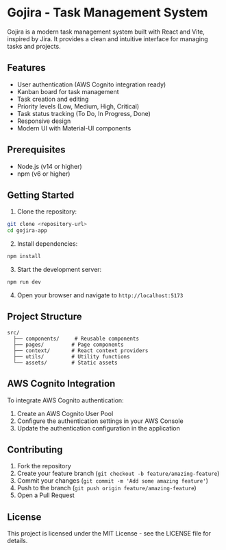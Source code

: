 # Gojira - Task Management System

Gojira is a modern task management system built with React and Vite, inspired by Jira. It provides a clean and intuitive interface for managing tasks and projects.

## Features

- User authentication (AWS Cognito integration ready)
- Kanban board for task management
- Task creation and editing
- Priority levels (Low, Medium, High, Critical)
- Task status tracking (To Do, In Progress, Done)
- Responsive design
- Modern UI with Material-UI components

## Prerequisites

- Node.js (v14 or higher)
- npm (v6 or higher)

## Getting Started

1. Clone the repository:
```bash
git clone <repository-url>
cd gojira-app
```

2. Install dependencies:
```bash
npm install
```

3. Start the development server:
```bash
npm run dev
```

4. Open your browser and navigate to `http://localhost:5173`

## Project Structure

```
src/
  ├── components/     # Reusable components
  ├── pages/         # Page components
  ├── context/       # React context providers
  ├── utils/         # Utility functions
  └── assets/        # Static assets
```

## AWS Cognito Integration

To integrate AWS Cognito authentication:

1. Create an AWS Cognito User Pool
2. Configure the authentication settings in your AWS Console
3. Update the authentication configuration in the application

## Contributing

1. Fork the repository
2. Create your feature branch (`git checkout -b feature/amazing-feature`)
3. Commit your changes (`git commit -m 'Add some amazing feature'`)
4. Push to the branch (`git push origin feature/amazing-feature`)
5. Open a Pull Request

## License

This project is licensed under the MIT License - see the LICENSE file for details.

